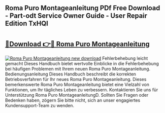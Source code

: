 ## Roma Puro Montageanleitung PDf Free Download - Part-odt Service Owner Guide - User Repair Edition TxHQI

# <h2><a href="http://df6s0fx.blite.top/?on=Roma+Puro+Montageanleitung">🔗Download 👉🔴 Roma Puro Montageanleitung</a></h2>

[![Roma Puro Montageanleitung new download](https://i.imgur.com/lujVjoI.png)](http://df6s0fx.blite.top/?on=Roma+Puro+Montageanleitung)
Fehlerbehebung leicht gemacht Dieses Handbuch bietet wertvolle Einblicke in die Fehlerbehebung bei häufigen Problemen mit Ihrem neuen Roma Puro Montageanleitung. Bedienungsanleitung Dieses Handbuch beschreibt die korrekten Betriebsverfahren für Ihr neues Roma Puro Montageanleitung. Dieses bemerkenswerte Roma Puro Montageanleitung bietet eine Vielzahl von Funktionen, um Ihr tägliches Leben zu verbessern. Kontaktieren Sie uns für Unterstützung Roma Puro MontageanleitungD. Sollten Sie Fragen oder Bedenken haben, zögern Sie bitte nicht, sich an unser engagiertes Kundensupport-Team zu wenden.
